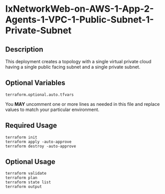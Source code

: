 # IxNetworkWeb-on-AWS-1-App-2-Agents-1-VPC-1-Public-Subnet-1-Private-Subnet

## Description
This deployment creates a topology with a single virtual private cloud having a single public facing subnet and a single private subnet.

## Optional Variables
```
terraform.optional.auto.tfvars
```
You **MAY** uncomment one or more lines as needed in this file and replace values to match your particular environment.

## Required Usage
```
terraform init
terraform apply -auto-approve
terraform destroy -auto-approve
```

## Optional Usage
```
terraform validate
terraform plan
terraform state list
terraform output
```